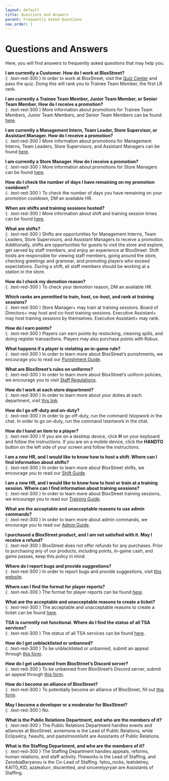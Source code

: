 ```yaml
---
layout: default
title: Questions and Answers
parent: Frequently Asked Questions
nav_order: 1
---
```


# Questions and Answers

Here, you will find answers to frequently asked questions that may help you.

**I am currently a Customer. How do I work at BloxStreet?**  
{: .text-red-300 }
In order to work at BloxStreet, visit the [Quiz Center](https://www.roblox.com/games/652098479/Quiz-Center) and pass the quiz. Doing this will rank you to Trainee Team Member, the first LR rank.

**I am currently a Trainee Team Member, Junior Team Member, or Senior Team Member. How do I receive a promotion?**  
{: .text-red-300 }
More information about promotions for Trainee Team Members, Junior Team Members, and Senior Team Members can be found [here](https://support.bloxstreet.store/staff-information/staff-promotions.html#trainee-team-member-senior-team-member).

**I am currently a Management Intern, Team Leader, Store Supervisor, or Assistant Manager. How do I receive a promotion?**  
{: .text-red-300 }
More information about promotions for Management Interns, Team Leaders, Store Supervisors, and Assistant Managers can be found [here](https://support.bloxstreet.store/staff-information/staff-promotions.html#management-intern-assistant-manager).

**I am currently a Store Manager. How do I receive a promotion?**  
{: .text-red-300 }
More information about promotions for Store Managers can be found [here](https://support.bloxstreet.store/staff-information/staff-promotions.html#store-manager-store-executive).

**How do I check the number of days I have remaining on my promotion cooldown?**  
{: .text-red-300 }
To check the number of days you have remaining on your promotion cooldown, DM an available HR.

**When are shifts and training sessions hosted?**  
{: .text-red-300 }
More information about shift and training session times can be found [here](https://support.bloxstreet.store/staff-information/shift-training-times.html).

**What are shifts?**  
{: .text-red-300 }
Shifts are opportunities for Management Interns, Team Leaders, Store Supervisors, and Assistant Managers to receive a promotion. Additionally, shifts are opportunities for guests to visit the store and explore, get served by staff members, and enjoy an experience at BloxStreet. Shift hosts are responsible for viewing staff members, going around the store, checking greetings and grammar, and promoting players who exceed expectations. During a shift, all staff members should be working at a station in the store.

**How do I check my demotion reason?**  
{: .text-red-300 }
To check your demotion reason, DM an available HR.

**Which ranks are permitted to train, host, co-host, and rank at training sessions?**  
{: .text-red-300 }
Store Manager+ may train at training sessions. Board of Directors+ may host and co-host training sessions. Executive Assistant+ may host training sessions by themselves. Executive Assistant+ may rank.

**How do I earn points?**  
{: .text-red-300 }
Players can earn points by restocking, cleaning spills, and doing register transactions. Players may also purchase points with Robux.

**What happens if a player is violating an in-game rule?**  
{: .text-red-300 }
In order to learn more about BloxStreet’s punishments, we encourage you to read our [Punishment Guide](https://support.bloxstreet.store/guides/punishment-guide.html).

**What are BloxStreet’s rules on uniforms?**  
{: .text-red-300 }
In order to learn more about BloxStreet’s uniform policies, we encourage you to visit [Staff Regulations](https://support.bloxstreet.store/staff-information/staff-regulations.html).

**How do I work at each store department?**  
{: .text-red-300 }
In order to learn more about your duties at each department, visit [this link](https://support.bloxstreet.store/staff-information/store-jobs.html#store-departments).

**How do I go off-duty and on-duty?**  
{: .text-red-300 }
In order to go off-duty, run the command !stopwork in the chat. In order to go on-duty, run the command !startwork in the chat.

**How do I hand an item to a player?**  
{: .text-red-300 }
If you are on a desktop device, click **H** on your keyboard and follow the instructions. If you are on a mobile device, click the **HANDTO** button on the left side of your screen and follow the instructions.

**I am a new HR, and I would like to know how to host a shift. Where can I find information about shifts?**  
{: .text-red-300 }
In order to learn more about BloxStreet shifts, we encourage you to read our [Shift Guide](https://support.bloxstreet.store/guides/shift-guide.html).

**I am a new HR, and I would like to know how to host or train at a training session. Where can I find information about training sessions?**  
{: .text-red-300 }
In order to learn more about BloxStreet training sessions, we encourage you to read our [Training Guide](https://support.bloxstreet.store/guides/training-guide.html).

**What are the acceptable and unacceptable reasons to use admin commands?**  
{: .text-red-300 }
In order to learn more about admin commands, we encourage you to read our [Admin Guide](https://support.bloxstreet.store/guides/admin-guide.html).

**I purchased a BloxStreet product, and I am not satisfied with it. May I receive a refund?**  
{: .text-red-300 }
BloxStreet does not offer refunds for any purchases. Prior to purchasing any of our products, including points, in-game cash, and game passes, keep this policy in mind.

**Where do I report bugs and provide suggestions?**  
{: .text-red-300 }
In order to report bugs and provide suggestions, visit [this website](https://feedback.bloxstreet.store/).

**Where can I find the format for player reports?**  
{: .text-red-300 }
The format for player reports can be found [here](https://support.bloxstreet.store/tickets/player-reports.html).

**What are the acceptable and unacceptable reasons to create a ticket?**  
{: .text-red-300 }
The acceptable and unacceptable reasons to create a ticket can be found [here](https://support.bloxstreet.store/tickets/ticket-reports.html).

**TSA is currently not functional. Where do I find the status of all TSA services?**  
{: .text-red-300 }
The status of all TSA services can be found [here](https://status.bloxstreet.store/).

**How do I get unblacklisted or unbanned?**  
{: .text-red-300 }
To be unblacklisted or unbanned, submit an appeal through [this form](https://bit.ly/blacklistbanappeals).

**How do I get unbanned from BloxStreet’s Discord server?**  
{: .text-red-300 }
To be unbanned from BloxStreet’s Discord server, submit an appeal through [this form](https://bit.ly/discordbanappeals).

**How do I become an alliance of BloxStreet?**  
{: .text-red-300 }
To potentially become an alliance of BloxStreet, fill out [this form](https://bit.ly/bloxstreetallianceapplication).

**May I become a developer or a moderator for BloxStreet?**  
{: .text-red-300 }
No.

**What is the Public Relations Department, and who are the members of it?**  
{: .text-red-300 }
The Public Relations Department handles events and alliances at BloxStreet. avnemone is the Lead of Public Relations, while EclipseIcy, fwauIts, and pastxlmoonlixht are Assistants of Public Relations.

**What is the Staffing Department, and who are the members of it?**  
{: .text-red-300 }
The Staffing Department handles appeals, reforms, human relations, and staff activity. f1reworks is the Lead of Staffing, and ZenobiaBaryanou is the Co-Lead of Staffing. fatou_rocks, Ieahdelrey, KAIT0_KlD, azalealuvr, discentted, and sincerelyyryan are Assistants of Staffing.



